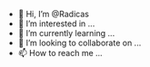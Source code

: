 - 👋 Hi, I’m @Radicas
- 👀 I’m interested in ...
- 🌱 I’m currently learning ...
- 💞️ I’m looking to collaborate on ...
- 📫 How to reach me ...

<!---
Radicas/Radicas is a ✨ special ✨ repository because its `README.md` (this file) appears on your GitHub profile.
You can click the Preview link to take a look at your changes.
--->
